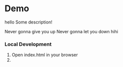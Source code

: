 # Demo

hello
Some description!

Never gonna give you up
Never gonna let you down
hihi

### Local Development

1. Open index.html in your browser
2. 